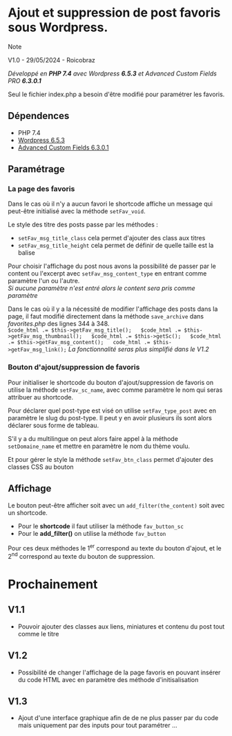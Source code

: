 # Ajout et suppression de post favoris sous Wordpress.
> [!NOTE]
> V1.0 - 
> 29/05/2024 - 
> Roicobraz

_Développé en **PHP 7.4** avec Wordpress **6.5.3** et Advanced Custom Fields PRO **6.3.0.1**_

Seul le fichier index.php a besoin d'être modifié pour paramétrer les favoris.

## Dépendences
- PHP 7.4
- [Wordpress 6.5.3](https://fr.wordpress.org/download/releases/)
- [Advanced Custom Fields 6.3.0.1](https://www.advancedcustomfields.com/)

## Paramétrage 
### La page des favoris
Dans le cas où il n'y a aucun favori le shortcode affiche un message qui peut-être initialisé avec la méthode ``setFav_void``.

Le style des titre des posts passe par les méthodes : 
- ``setFav_msg_title_class`` cela permet d'ajouter des class aux titres
- ``setFav_msg_title_height`` cela permet de définir de quelle taille est la balise <hx>

Pour choisir l'affichage du post nous avons la possibilité de passer par le content ou l'excerpt avec ``setFav_msg_content_type`` en entrant comme paramètre l'un ou l'autre.  
_Si aucune paramètre n'est entré alors le content sera pris comme paramètre_

Dans le cas où il y a la nécessité de modifier l'affichage des posts dans la page, il faut modifié directement dans la méthode ``save_archive`` dans _favorites.php_ des lignes 344 à 348.  
``$code_html .= $this->getFav_msg_title();  
$code_html .= $this->getFav_msg_thumbnail();  
$code_html .= $this->getSc();  
$code_html .= $this->getFav_msg_content();  
code_html .= $this->getFav_msg_link();``
_La fonctionnalité seras plus simplifié dans le V1.2_

### Bouton d'ajout/suppression de favoris
Pour initialiser le shortcode du bouton d'ajout/suppression de favoris on utilise la méthode ``setFav_sc_name``, avec comme paramètre le nom qui seras attribuer au shortcode.

Pour déclarer quel post-type est visé on utilise ``setFav_type_post`` avec en paramètre le slug du post-type.
Il peut y en avoir plusieurs ils sont alors déclarer sous forme de tableau.

S'il y a du multilingue on peut alors faire appel à la méthode ``setDomaine_name`` et mettre en paramètre le nom du thème voulu.

Et pour gérer le style la méthode ``setFav_btn_class`` permet d'ajouter des classes CSS au bouton

## Affichage
Le bouton peut-être afficher soit avec un ``add_filter(the_content)`` soit avec un shortcode.

- Pour le **shortcode** il faut utiliser la méthode ``fav_button_sc``
- Pour le **add_filter()** on utilise la méthode ``fav_button``

Pour ces deux méthodes le 1<sup>er</sup> correspond au texte du bouton d'ajout, et le 2<sup>nd</sup> correspond au texte du bouton de suppression.


# Prochainement
## V1.1
- Pouvoir ajouter des classes aux liens, miniatures et contenu du post tout comme le titre
## V1.2
- Possibilité de changer l'affichage de la page favoris en pouvant insérer du code HTML avec en paramètre des méthode d'initisalisation
## V1.3
- Ajout d'une interface graphique afin de de ne plus passer par du code mais uniquement par des inputs pour tout paramétrer
...
